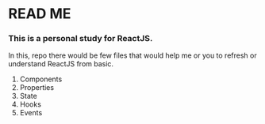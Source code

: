 # READ ME
### This is a personal study for ReactJS.
In this, repo there would be few files that would help me or you to refresh or understand ReactJS from basic.
1. Components
2. Properties
3. State
4. Hooks
5. Events
